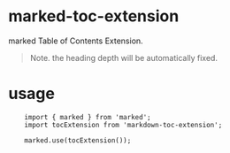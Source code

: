 # marked-toc-extension

marked Table of Contents Extension.

> Note.
> the heading depth will be automatically fixed.

# usage

```
    import { marked } from 'marked';
    import tocExtension from 'markdown-toc-extension';

    marked.use(tocExtension());
```
